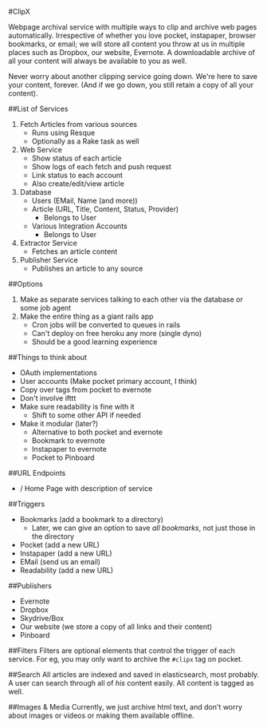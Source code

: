 #ClipX

Webpage archival service with multiple ways to clip and archive web pages automatically. Irrespective of whether you love pocket, instapaper, browser bookmarks, or email; we will store all content you throw at us in multiple places such as Dropbox, our website, Evernote. A downloadable archive of all your content will always be available to you as well.

Never worry about another clipping service going down. We're here to save your content, forever. (And if we go down, you still retain a copy of all your content).

##List of Services

1. Fetch Articles from various sources
    - Runs using Resque
    - Optionally as a Rake task as well
2. Web Service
    - Show status of each article
    - Show logs of each fetch and push request
    - Link status to each account
    - Also create/edit/view article
3. Database
    - Users (EMail, Name (and more))
    - Article (URL, Title, Content, Status, Provider)
        + Belongs to User
    - Various Integration Accounts
        + Belongs to User
4. Extractor Service
    - Fetches an article content
5. Publisher Service
    - Publishes an article to any source

##Options
1. Make as separate services talking to each other via the database or some job agent
2. Make the entire thing as a giant rails app
    - Cron jobs will be converted to queues in rails
    - Can't deploy on free heroku any more (single dyno)
    - Should be a good learning experience

##Things to think about
- OAuth implementations
- User accounts (Make pocket primary account, I think)
- Copy over tags from pocket to evernote
- Don't involve ifttt
- Make sure readability is fine with it
    + Shift to some other API if needed
- Make it modular (later?)
    + Alternative to both pocket and evernote
    + Bookmark to evernote
    + Instapaper to evernote
    + Pocket to Pinboard

##URL Endpoints
-  / Home Page with description of service

##Triggers
- Bookmarks (add a bookmark to a directory)
    + Later, we can give an option to save *all bookmarks*, not just those in the directory
- Pocket (add a new URL)
- Instapaper (add a new URL)
- EMail (send us an email)
- Readability (add a new URL)

##Publishers
- Evernote
- Dropbox
- Skydrive/Box
- Our website (we store a copy of all links and their content)
- Pinboard

##Filters
Filters are optional elements that control the trigger of each service. For eg, you may only want to archive the `#clipx` tag on pocket.

##Search
All articles are indexed and saved in elasticsearch, most probably. A user can search through all of *his* content easily. All content is tagged as well.

##Images & Media
Currently, we just archive html text, and don't worry about images or videos or making them available offline.
